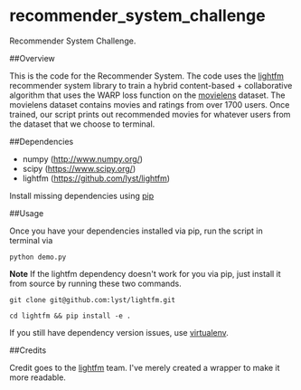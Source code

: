 # recommender_system_challenge
Recommender System Challenge.

##Overview

This is the code for the Recommender System. The code uses the [lightfm](https://github.com/lyst/lightfm) recommender system library to train a hybrid content-based + collaborative algorithm that uses the WARP loss function on the [movielens](http://grouplens.org/datasets/movielens/) dataset. The movielens dataset contains movies and ratings from over 1700 users. Once trained, our script prints out recommended movies for whatever users from the dataset that we choose to terminal.

##Dependencies

* numpy (http://www.numpy.org/)
* scipy (https://www.scipy.org/)
* lightfm (https://github.com/lyst/lightfm)

Install missing dependencies using [pip](https://pip.pypa.io/en/stable/installing/)

##Usage

Once you have your dependencies installed via pip, run the script in terminal via

```
python demo.py
```

**Note** If the lightfm dependency doesn't work for you via pip, just install it from source by running these two commands.

```
git clone git@github.com:lyst/lightfm.git
```
```
cd lightfm && pip install -e .
```

If you still have dependency version issues, use [virtualenv](http://docs.python-guide.org/en/latest/dev/virtualenvs/). 

##Credits

Credit goes to the [lightfm](https://github.com/lyst/lightfm) team. I've merely created a wrapper to make it more readable.
